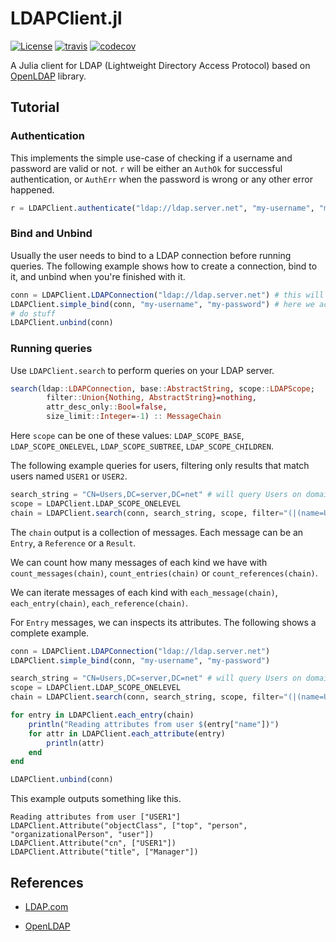 
# LDAPClient.jl

[![License][license-img]](LICENSE)
[![travis][travis-img]][travis-url]
[![codecov][codecov-img]][codecov-url]

[license-img]: http://img.shields.io/badge/license-MIT-brightgreen.svg?style=flat-square
[travis-img]: https://img.shields.io/travis/felipenoris/LDAP.jl/master.svg?logo=travis&label=Linux&style=flat-square
[travis-url]: https://travis-ci.org/felipenoris/LDAP.jl
[codecov-img]: https://img.shields.io/codecov/c/github/felipenoris/LDAP.jl/master.svg?label=codecov&style=flat-square
[codecov-url]: http://codecov.io/github/felipenoris/LDAP.jl?branch=master

A Julia client for LDAP (Lightweight Directory Access Protocol) based on [OpenLDAP](https://www.openldap.org/) library.

## Tutorial

### Authentication

This implements the simple use-case of checking if a username and password are valid or not.
`r` will be either an `AuthOk` for successful authentication, or `AuthErr` when the
password is wrong or any other error happened.

```julia
r = LDAPClient.authenticate("ldap://ldap.server.net", "my-username", "my-password")
```

### Bind and Unbind

Usually the user needs to bind to a LDAP connection before running queries.
The following example shows how to create a connection, bind to it, and unbind when you're finished with it.

```julia
conn = LDAPClient.LDAPConnection("ldap://ldap.server.net") # this will not connect to the server yet
LDAPClient.simple_bind(conn, "my-username", "my-password") # here we actually get to connect to the server
# do stuff
LDAPClient.unbind(conn)
```

### Running queries

Use `LDAPClient.search` to perform queries on your LDAP server.

```julia
search(ldap::LDAPConnection, base::AbstractString, scope::LDAPScope;
        filter::Union{Nothing, AbstractString}=nothing,
        attr_desc_only::Bool=false,
        size_limit::Integer=-1) :: MessageChain
```

Here `scope` can be one of these values: `LDAP_SCOPE_BASE`, `LDAP_SCOPE_ONELEVEL`, `LDAP_SCOPE_SUBTREE`, `LDAP_SCOPE_CHILDREN`.

The following example queries for users, filtering only results that match users named `USER1` or `USER2`.

```julia
search_string = "CN=Users,DC=server,DC=net" # will query Users on domain server.net
scope = LDAPClient.LDAP_SCOPE_ONELEVEL
chain = LDAPClient.search(conn, search_string, scope, filter="(|(name=USER1)(name=USER2))")
```

The `chain` output is a collection of messages.
Each message can be an `Entry`, a `Reference` or a `Result`.

We can count how many messages of each kind we have with `count_messages(chain)`, `count_entries(chain)` or `count_references(chain)`.

We can iterate messages of each kind with `each_message(chain)`, `each_entry(chain)`, `each_reference(chain)`.

For `Entry` messages, we can inspects its attributes. The following shows a complete example.

```julia
conn = LDAPClient.LDAPConnection("ldap://ldap.server.net")
LDAPClient.simple_bind(conn, "my-username", "my-password")

search_string = "CN=Users,DC=server,DC=net" # will query Users on domain server.net
scope = LDAPClient.LDAP_SCOPE_ONELEVEL
chain = LDAPClient.search(conn, search_string, scope, filter="(|(name=USER1)(name=USER2))")

for entry in LDAPClient.each_entry(chain)
    println("Reading attributes from user $(entry["name"])")
    for attr in LDAPClient.each_attribute(entry)
        println(attr)
    end
end

LDAPClient.unbind(conn)
```

This example outputs something like this.

```
Reading attributes from user ["USER1"]
LDAPClient.Attribute("objectClass", ["top", "person", "organizationalPerson", "user"])
LDAPClient.Attribute("cn", ["USER1"])
LDAPClient.Attribute("title", ["Manager"])
```

## References

* [LDAP.com](https://ldap.com/)

* [OpenLDAP](https://www.openldap.org/)
